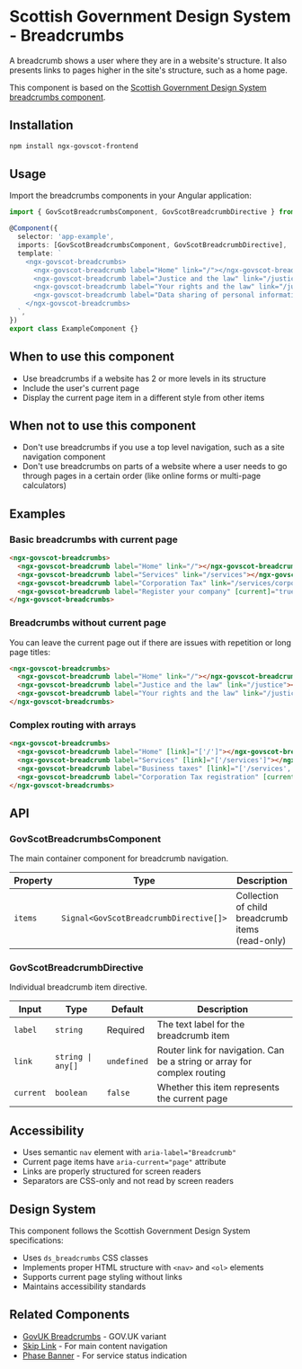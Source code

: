 # Scottish Government Design System - Breadcrumbs

A breadcrumb shows a user where they are in a website's structure. It also presents links to pages higher in the site's structure, such as a home page.

This component is based on the [Scottish Government Design System breadcrumbs component](https://designsystem.gov.scot/components/breadcrumbs).

## Installation

```bash
npm install ngx-govscot-frontend
```

## Usage

Import the breadcrumbs components in your Angular application:

```typescript
import { GovScotBreadcrumbsComponent, GovScotBreadcrumbDirective } from 'ngx-govscot-frontend/breadcrumbs';

@Component({
  selector: 'app-example',
  imports: [GovScotBreadcrumbsComponent, GovScotBreadcrumbDirective],
  template: `
    <ngx-govscot-breadcrumbs>
      <ngx-govscot-breadcrumb label="Home" link="/"></ngx-govscot-breadcrumb>
      <ngx-govscot-breadcrumb label="Justice and the law" link="/justice"></ngx-govscot-breadcrumb>
      <ngx-govscot-breadcrumb label="Your rights and the law" link="/justice/rights"></ngx-govscot-breadcrumb>
      <ngx-govscot-breadcrumb label="Data sharing of personal information" [current]="true"></ngx-govscot-breadcrumb>
    </ngx-govscot-breadcrumbs>
  `,
})
export class ExampleComponent {}
```

## When to use this component

- Use breadcrumbs if a website has 2 or more levels in its structure
- Include the user's current page
- Display the current page item in a different style from other items

## When not to use this component

- Don't use breadcrumbs if you use a top level navigation, such as a site navigation component
- Don't use breadcrumbs on parts of a website where a user needs to go through pages in a certain order (like online forms or multi-page calculators)

## Examples

### Basic breadcrumbs with current page

```html
<ngx-govscot-breadcrumbs>
  <ngx-govscot-breadcrumb label="Home" link="/"></ngx-govscot-breadcrumb>
  <ngx-govscot-breadcrumb label="Services" link="/services"></ngx-govscot-breadcrumb>
  <ngx-govscot-breadcrumb label="Corporation Tax" link="/services/corporation-tax"></ngx-govscot-breadcrumb>
  <ngx-govscot-breadcrumb label="Register your company" [current]="true"></ngx-govscot-breadcrumb>
</ngx-govscot-breadcrumbs>
```

### Breadcrumbs without current page

You can leave the current page out if there are issues with repetition or long page titles:

```html
<ngx-govscot-breadcrumbs>
  <ngx-govscot-breadcrumb label="Home" link="/"></ngx-govscot-breadcrumb>
  <ngx-govscot-breadcrumb label="Justice and the law" link="/justice"></ngx-govscot-breadcrumb>
  <ngx-govscot-breadcrumb label="Your rights and the law" link="/justice/rights"></ngx-govscot-breadcrumb>
</ngx-govscot-breadcrumbs>
```

### Complex routing with arrays

```html
<ngx-govscot-breadcrumbs>
  <ngx-govscot-breadcrumb label="Home" [link]="['/']"></ngx-govscot-breadcrumb>
  <ngx-govscot-breadcrumb label="Services" [link]="['/services']"></ngx-govscot-breadcrumb>
  <ngx-govscot-breadcrumb label="Business taxes" [link]="['/services', 'business', 'taxes']"></ngx-govscot-breadcrumb>
  <ngx-govscot-breadcrumb label="Corporation Tax registration" [current]="true"></ngx-govscot-breadcrumb>
</ngx-govscot-breadcrumbs>
```

## API

### GovScotBreadcrumbsComponent

The main container component for breadcrumb navigation.

| Property | Type                                   | Description                                      |
| -------- | -------------------------------------- | ------------------------------------------------ |
| `items`  | `Signal<GovScotBreadcrumbDirective[]>` | Collection of child breadcrumb items (read-only) |

### GovScotBreadcrumbDirective

Individual breadcrumb item directive.

| Input     | Type              | Default     | Description                                                              |
| --------- | ----------------- | ----------- | ------------------------------------------------------------------------ |
| `label`   | `string`          | Required    | The text label for the breadcrumb item                                   |
| `link`    | `string \| any[]` | `undefined` | Router link for navigation. Can be a string or array for complex routing |
| `current` | `boolean`         | `false`     | Whether this item represents the current page                            |

## Accessibility

- Uses semantic `nav` element with `aria-label="Breadcrumb"`
- Current page items have `aria-current="page"` attribute
- Links are properly structured for screen readers
- Separators are CSS-only and not read by screen readers

## Design System

This component follows the Scottish Government Design System specifications:

- Uses `ds_breadcrumbs` CSS classes
- Implements proper HTML structure with `<nav>` and `<ol>` elements
- Supports current page styling without links
- Maintains accessibility standards

## Related Components

- [GovUK Breadcrumbs](../../../ngx-govuk-frontend/breadcrumbs/) - GOV.UK variant
- [Skip Link](../skip-link/) - For main content navigation
- [Phase Banner](../phase-banner/) - For service status indication
